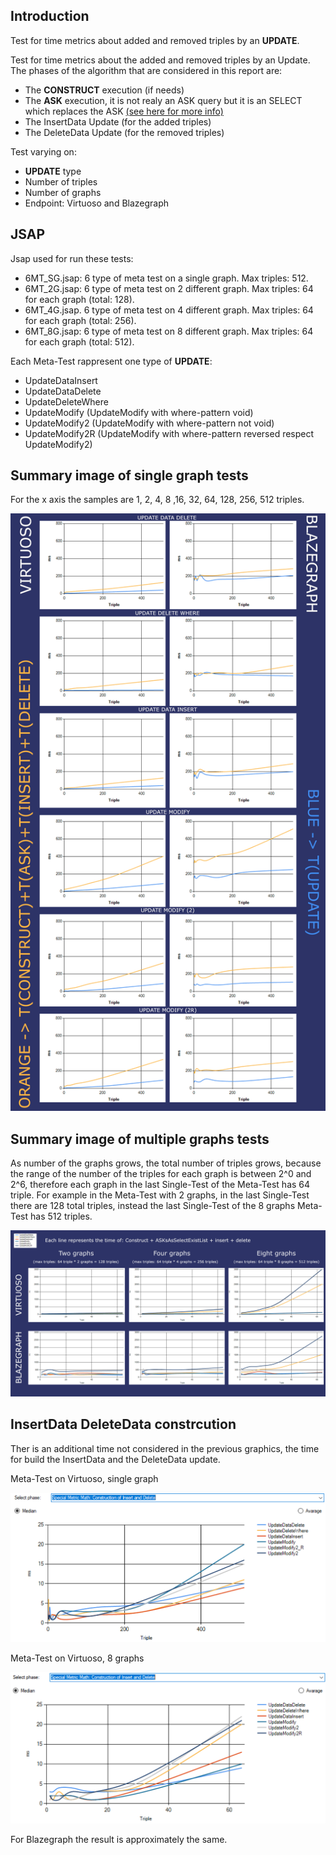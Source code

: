 ## Introduction
Test for time metrics about added and removed triples by an **UPDATE**.

Test for time metrics about the added and removed triples by an Update.
The phases of the algorithm that are considered in this report are:
- The **CONSTRUCT** execution (if needs)
- The **ASK** execution, it is not realy an ASK query but it is an SELECT which replaces the ASK <a href="https://github.com/arces-wot/SparqlAddedRemoved/blob/master/Doc/MTResult/better_ask/README.md">(see here for more info)</a>
- The InsertData Update (for the added triples)
- The DeleteData Update (for the removed triples)

Test varying on:
- **UPDATE** type
- Number of triples
- Number of graphs
- Endpoint: Virtuoso and Blazegraph

## JSAP

Jsap used for run these tests:

- 6MT_SG.jsap:	6 type of meta test on a single graph. Max triples: 512.
- 6MT_2G.jsap:	6 type of meta test on 2 different graph. Max triples: 64 for each graph (total: 128).
- 6MT_4G.jsap.	6 type of meta test on 4 different graph. Max triples: 64 for each graph (total: 256).
- 6MT_8G.jsap:	6 type of meta test on 8 different graph. Max triples: 64 for each graph (total: 512).

Each Meta-Test rappresent one type of **UPDATE**:

- UpdateDataInsert
- UpdateDataDelete
- UpdateDeleteWhere
- UpdateModify (UpdateModify with where-pattern void)
- UpdateModify2 (UpdateModify with where-pattern not void)
- UpdateModify2R (UpdateModify with where-pattern reversed respect UpdateModify2)



## Summary image of single graph tests

For the x axis the samples are 1, 2, 4, 8 ,16, 32, 64, 128, 256, 512 triples.

<div align="center">
<a href="https://raw.githubusercontent.com/FerrariAndrea/SparqlAddedRemoved/master/Doc/img/SG">
  <img src="https://raw.githubusercontent.com/FerrariAndrea/SparqlAddedRemoved/master/Doc/img/SG.png">
</a>
</div>


## Summary image of multiple graphs tests

As number of the graphs grows, the total number of triples grows,
because the range of the number of the triples for each graph is between 2^0 and 2^6,
therefore each graph in the last Single-Test of the Meta-Test has 64 triple.
For example in the Meta-Test with 2 graphs, in the last Single-Test there are 128 total triples,
instead the last Single-Test of the 8 graphs Meta-Test has 512 triples.



<div align="center">
<a href="https://github.com/FerrariAndrea/SparqlAddedRemoved/edit/master/Doc/img/MG">
  <img src="https://raw.githubusercontent.com/FerrariAndrea/SparqlAddedRemoved/master/Doc/img/MG.png">
</a>
</div>



## InsertData DeleteData constrcution

Ther is an additional time not considered in the previous graphics, the time for build the InsertData and the DeleteData update.

Meta-Test on Virtuoso, single graph 
<div align="center">
<a href="https://github.com/FerrariAndrea/SparqlAddedRemoved/edit/master/Doc/img/InsDelConstruction">
  <img src="https://raw.githubusercontent.com/FerrariAndrea/SparqlAddedRemoved/master/Doc/img/InsDelConstruction.png">
</a>
</div>


Meta-Test on Virtuoso, 8 graphs 
<div align="center">
<a href="https://github.com/FerrariAndrea/SparqlAddedRemoved/edit/master/Doc/img/InsDelConstruction8g">
  <img src="https://raw.githubusercontent.com/FerrariAndrea/SparqlAddedRemoved/master/Doc/img/InsDelConstruction8g.png">
</a>
</div>

For Blazegraph the result is approximately the same.


